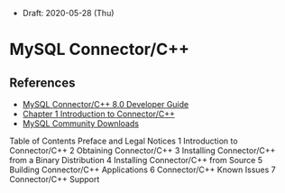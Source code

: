 * Draft: 2020-05-28 (Thu)
# MySQL Connector/C++
## References
* [MySQL Connector/C++ 8.0 Developer Guide](https://dev.mysql.com/doc/connector-cpp/8.0/en/)
* [Chapter 1 Introduction to Connector/C++](https://dev.mysql.com/doc/connector-cpp/8.0/en/connector-cpp-introduction.html)
* [MySQL Community Downloads](https://dev.mysql.com/downloads/connector/cpp/)

Table of Contents
Preface and Legal Notices
1 Introduction to Connector/C++
2 Obtaining Connector/C++
3 Installing Connector/C++ from a Binary Distribution
4 Installing Connector/C++ from Source
5 Building Connector/C++ Applications
6 Connector/C++ Known Issues
7 Connector/C++ Support
